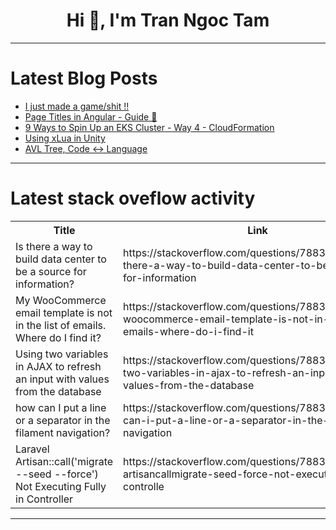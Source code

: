<h1 align="center">Hi 👋, I'm Tran Ngoc Tam</h1>

---

# Latest Blog Posts 
<!-- BLOG-POST-LIST:START -->
- [I just made a game/shit !!](https://dev.to/rudransh61/i-just-made-a-gameshit--24ao)
- [Page Titles in Angular - Guide 🚀](https://dev.to/priya-dev/page-titles-in-angular-guide-530f)
- [9 Ways to Spin Up an EKS Cluster - Way 4 - CloudFormation](https://dev.to/aws-builders/9-ways-to-spin-up-an-eks-cluster-way-4-cloudformation-3len)
- [Using xLua in Unity](https://dev.to/ku6ryo/using-xlua-in-unity-md4)
- [AVL Tree, Code ↔ Language](https://dev.to/harshm03/avl-tree-code-language-47h)
<!-- BLOG-POST-LIST:END -->

---

# Latest stack oveflow activity
<table>
  <tr><th>Title</th><th>Link</th></tr>
  <!-- STACKOVERFLOW:START --><tr><td>Is there a way to build data center to be a source for information?</td><td>https://stackoverflow.com/questions/78831409/is-there-a-way-to-build-data-center-to-be-a-source-for-information</td></tr><tr><td>My WooCommerce email template is not in the list of emails. Where do I find it?</td><td>https://stackoverflow.com/questions/78831388/my-woocommerce-email-template-is-not-in-the-list-of-emails-where-do-i-find-it</td></tr><tr><td>Using two variables in AJAX to refresh an input with values from the database</td><td>https://stackoverflow.com/questions/78831312/using-two-variables-in-ajax-to-refresh-an-input-with-values-from-the-database</td></tr><tr><td>how can I put a line or a separator in the filament navigation?</td><td>https://stackoverflow.com/questions/78831281/how-can-i-put-a-line-or-a-separator-in-the-filament-navigation</td></tr><tr><td>Laravel Artisan::call&lpar;&#39;migrate --seed --force&#39;&rpar; Not Executing Fully in Controller</td><td>https://stackoverflow.com/questions/78831227/laravel-artisancallmigrate-seed-force-not-executing-fully-in-controlle</td></tr><!-- STACKOVERFLOW:END -->
</table>

---


